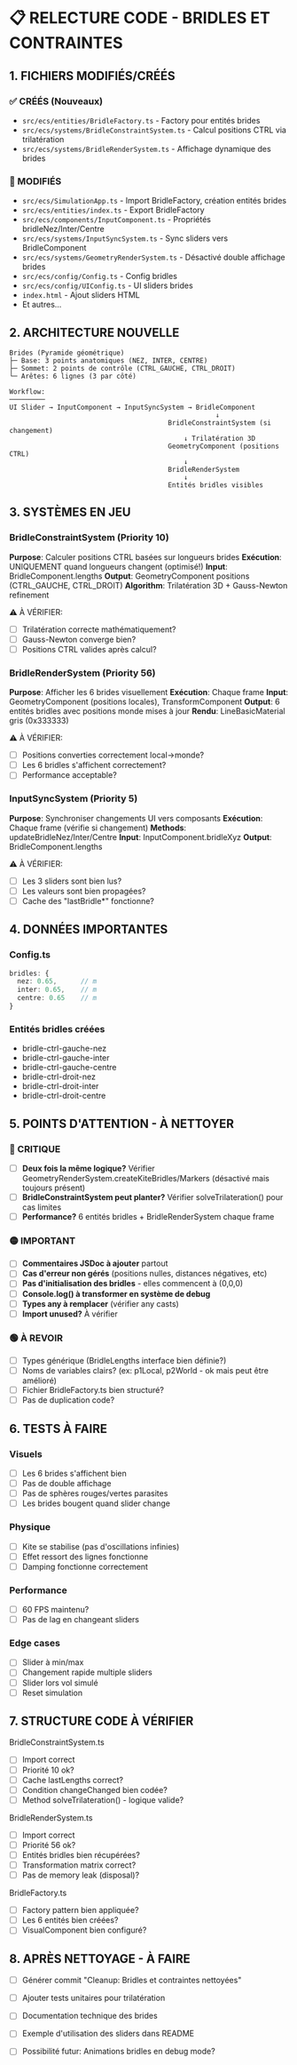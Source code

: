 <!-- 
PAUSE RELECTURE - 19 OCTOBRE 2025
====================================

Commit AVANT nettoyage: 8146813
Message: "WIP: Bridles dynamiques et contraintes - avant nettoyage"

ÉTAT ACTUEL
===========

✅ Fonctionnel mais nécessite nettoyage complet
✅ Build passe (338 modules)
✅ Pas d'erreurs TypeScript

-->

# 📋 RELECTURE CODE - BRIDLES ET CONTRAINTES

## 1. FICHIERS MODIFIÉS/CRÉÉS

### ✅ CRÉÉS (Nouveaux)
- `src/ecs/entities/BridleFactory.ts` - Factory pour entités brides
- `src/ecs/systems/BridleConstraintSystem.ts` - Calcul positions CTRL via trilatération
- `src/ecs/systems/BridleRenderSystem.ts` - Affichage dynamique des brides

### 📝 MODIFIÉS
- `src/ecs/SimulationApp.ts` - Import BridleFactory, création entités brides
- `src/ecs/entities/index.ts` - Export BridleFactory
- `src/ecs/components/InputComponent.ts` - Propriétés bridleNez/Inter/Centre
- `src/ecs/systems/InputSyncSystem.ts` - Sync sliders vers BridleComponent
- `src/ecs/systems/GeometryRenderSystem.ts` - Désactivé double affichage brides
- `src/ecs/config/Config.ts` - Config bridles
- `src/ecs/config/UIConfig.ts` - UI sliders brides
- `index.html` - Ajout sliders HTML
- Et autres...

## 2. ARCHITECTURE NOUVELLE

```
Brides (Pyramide géométrique)
├─ Base: 3 points anatomiques (NEZ, INTER, CENTRE)
├─ Sommet: 2 points de contrôle (CTRL_GAUCHE, CTRL_DROIT)
└─ Arêtes: 6 lignes (3 par côté)

Workflow:
─────────
UI Slider → InputComponent → InputSyncSystem → BridleComponent
                                                    ↓
                                        BridleConstraintSystem (si changement)
                                            ↓ Trilatération 3D
                                        GeometryComponent (positions CTRL)
                                            ↓
                                        BridleRenderSystem
                                            ↓
                                        Entités bridles visibles
```

## 3. SYSTÈMES EN JEU

### BridleConstraintSystem (Priority 10)
**Purpose**: Calculer positions CTRL basées sur longueurs brides
**Exécution**: UNIQUEMENT quand longueurs changent (optimisé!)
**Input**: BridleComponent.lengths
**Output**: GeometryComponent positions (CTRL_GAUCHE, CTRL_DROIT)
**Algorithm**: Trilatération 3D + Gauss-Newton refinement

⚠️ À VÉRIFIER:
- [ ] Trilatération correcte mathématiquement?
- [ ] Gauss-Newton converge bien?
- [ ] Positions CTRL valides après calcul?

### BridleRenderSystem (Priority 56)
**Purpose**: Afficher les 6 brides visuellement
**Exécution**: Chaque frame
**Input**: GeometryComponent (positions locales), TransformComponent
**Output**: 6 entités bridles avec positions monde mises à jour
**Rendu**: LineBasicMaterial gris (0x333333)

⚠️ À VÉRIFIER:
- [ ] Positions converties correctement local→monde?
- [ ] Les 6 bridles s'affichent correctement?
- [ ] Performance acceptable?

### InputSyncSystem (Priority 5)
**Purpose**: Synchroniser changements UI vers composants
**Exécution**: Chaque frame (vérifie si changement)
**Methods**: updateBridleNez/Inter/Centre
**Input**: InputComponent.bridleXyz
**Output**: BridleComponent.lengths

⚠️ À VÉRIFIER:
- [ ] Les 3 sliders sont bien lus?
- [ ] Les valeurs sont bien propagées?
- [ ] Cache des "lastBridle*" fonctionne?

## 4. DONNÉES IMPORTANTES

### Config.ts
```typescript
bridles: {
  nez: 0.65,      // m
  inter: 0.65,    // m
  centre: 0.65    // m
}
```

### Entités bridles créées
- bridle-ctrl-gauche-nez
- bridle-ctrl-gauche-inter
- bridle-ctrl-gauche-centre
- bridle-ctrl-droit-nez
- bridle-ctrl-droit-inter
- bridle-ctrl-droit-centre

## 5. POINTS D'ATTENTION - À NETTOYER

### 🔴 CRITIQUE
- [ ] **Deux fois la même logique?** Vérifier GeometryRenderSystem.createKiteBridles/Markers (désactivé mais toujours présent)
- [ ] **BridleConstraintSystem peut planter?** Vérifier solveTrilateration() pour cas limites
- [ ] **Performance?** 6 entités bridles + BridleRenderSystem chaque frame

### 🟡 IMPORTANT
- [ ] **Commentaires JSDoc à ajouter** partout
- [ ] **Cas d'erreur non gérés** (positions nulles, distances négatives, etc)
- [ ] **Pas d'initialisation des bridles** - elles commencent à (0,0,0)
- [ ] **Console.log() à transformer en système de debug**
- [ ] **Types any à remplacer** (vérifier any casts)
- [ ] **Import unused?** À vérifier

### 🟢 À REVOIR
- [ ] Types générique (BridleLengths interface bien définie?)
- [ ] Noms de variables clairs? (ex: p1Local, p2World - ok mais peut être amélioré)
- [ ] Fichier BridleFactory.ts bien structuré?
- [ ] Pas de duplication code?

## 6. TESTS À FAIRE

### Visuels
- [ ] Les 6 brides s'affichent bien
- [ ] Pas de double affichage
- [ ] Pas de sphères rouges/vertes parasites
- [ ] Les brides bougent quand slider change

### Physique
- [ ] Kite se stabilise (pas d'oscillations infinies)
- [ ] Effet ressort des lignes fonctionne
- [ ] Damping fonctionne correctement

### Performance
- [ ] 60 FPS maintenu?
- [ ] Pas de lag en changeant sliders

### Edge cases
- [ ] Slider à min/max
- [ ] Changement rapide multiple sliders
- [ ] Slider lors vol simulé
- [ ] Reset simulation

## 7. STRUCTURE CODE À VÉRIFIER

BridleConstraintSystem.ts
- [ ] Import correct
- [ ] Priorité 10 ok?
- [ ] Cache lastLengths correct?
- [ ] Condition changeChanged bien codée?
- [ ] Method solveTrilateration() - logique valide?

BridleRenderSystem.ts
- [ ] Import correct
- [ ] Priorité 56 ok?
- [ ] Entités bridles bien récupérées?
- [ ] Transformation matrix correct?
- [ ] Pas de memory leak (disposal)?

BridleFactory.ts
- [ ] Factory pattern bien appliquée?
- [ ] Les 6 entités bien créées?
- [ ] VisualComponent bien configuré?

## 8. APRÈS NETTOYAGE - À FAIRE

- [ ] Générer commit "Cleanup: Bridles et contraintes nettoyées"
- [ ] Ajouter tests unitaires pour trilatération
- [ ] Documentation technique des brides
- [ ] Exemple d'utilisation des sliders dans README
- [ ] Possibilité futur: Animations bridles en debug mode?

